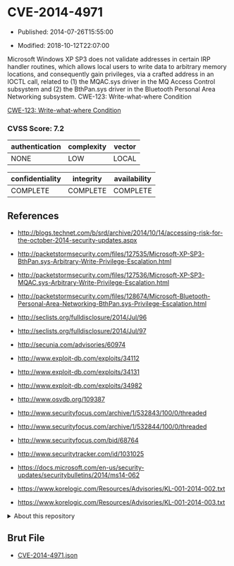# CVE-2014-4971

- Published: 2014-07-26T15:55:00

- Modified: 2018-10-12T22:07:00

Microsoft Windows XP SP3 does not validate addresses in certain IRP handler routines, which allows local users to write data to arbitrary memory locations, and consequently gain privileges, via a crafted address in an IOCTL call, related to (1) the MQAC.sys driver in the MQ Access Control subsystem and (2) the BthPan.sys driver in the Bluetooth Personal Area Networking subsystem. CWE-123: Write-what-where Condition

<a href="http://cwe.mitre.org/data/definitions/123.html">CWE-123: Write-what-where Condition</a>

### CVSS Score: **7.2**

| authentication | complexity | vector |
| --- | --- | --- |
| NONE | LOW | LOCAL |

| confidentiality | integrity | availability |
| --- | --- | --- |
| COMPLETE | COMPLETE | COMPLETE |

## References

* http://blogs.technet.com/b/srd/archive/2014/10/14/accessing-risk-for-the-october-2014-security-updates.aspx

* http://packetstormsecurity.com/files/127535/Microsoft-XP-SP3-BthPan.sys-Arbitrary-Write-Privilege-Escalation.html

* http://packetstormsecurity.com/files/127536/Microsoft-XP-SP3-MQAC.sys-Arbitrary-Write-Privilege-Escalation.html

* http://packetstormsecurity.com/files/128674/Microsoft-Bluetooth-Personal-Area-Networking-BthPan.sys-Privilege-Escalation.html

* http://seclists.org/fulldisclosure/2014/Jul/96

* http://seclists.org/fulldisclosure/2014/Jul/97

* http://secunia.com/advisories/60974

* http://www.exploit-db.com/exploits/34112

* http://www.exploit-db.com/exploits/34131

* http://www.exploit-db.com/exploits/34982

* http://www.osvdb.org/109387

* http://www.securityfocus.com/archive/1/532843/100/0/threaded

* http://www.securityfocus.com/archive/1/532844/100/0/threaded

* http://www.securityfocus.com/bid/68764

* http://www.securitytracker.com/id/1031025

* https://docs.microsoft.com/en-us/security-updates/securitybulletins/2014/ms14-062

* https://www.korelogic.com/Resources/Advisories/KL-001-2014-002.txt

* https://www.korelogic.com/Resources/Advisories/KL-001-2014-003.txt

<details>
<summary>About this repository</summary> 

  This repository is part of the project [Live Hack CVE](https://github.com/Live-Hack-CVE). Main website can be found [www.live-hack.org](https://www.live-hack.org) 
  
  Made by [Sn0wAlice](https://github.com/Sn0wAlice) for the people that care about security and need to have a feed of the latest CVEs. Hope you enjoy it, don't forget to star the repo and follow me on [Twitter](https://twitter.com/Sn0wAlice) and [Github](https://github.com/Sn0wAlice). And that is my [personnal website](https://www.alice-snow.me/)

  - [Home Page](https://github.com/Live-Hack-CVE)
  - [Framework](https://github.com/Live-Hack-CVE/cve-framework)
  - [CVE database](https://github.com/Live-Hack-CVE/full_database)
  - [Changelog](https://github.com/Live-Hack-CVE/Changelog)
</details>

## Brut File

* [CVE-2014-4971.json](https://raw.githubusercontent.com/Live-Hack-CVE/full_database/main/cves/2014/CVE-2014-4971.json)

